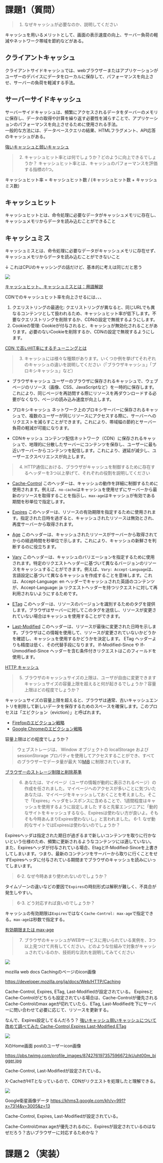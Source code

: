 # 課題1（質問）
> 1. なぜキャッシュが必要なのか、説明してください

キャッシュを用いるメリットとして、画面の表示速度の向上、サーバー負荷の軽減やネットワーク帯域を節約などがある。

## クライアントキャッシュ
クライアントサイドキャッシュでは、webブラウザーまたはアプリケーションがユーザーのデバイスにデータをローカルに保存して、パフォーマンスを向上させ、サーバーの負荷を軽減する手法。

## サーバーサイドキャッシュ
サーバーサイドキャッシュは、頻繁にアクセスされるデータをダーバーのメモリに保存し、データの取得や計算を繰り返す必要性を減らすことで、アプリケーションのパフォーマンスを向上させるために使用される手法。  
一般的な方法には、データベースクエリの結果、HTMLフラグメント、API応答のキャッシュがある。


[強いキャッシュと弱いキャッシュ](https://zenn.dev/mesi/articles/e218457fc6c52e) 

> 2. キャッシュヒット率とは何でしょうか？どのように向上できるでしょうか？
キャッシュヒット率とは、キャッシュのパフォーマンスを評価する指標の1つ。

キャッシュヒット率 = キャッシュヒット数 / (キャッシュヒット数 + キャッシュミス数)

## キャッシュヒット
キャッシュヒットとは、命令処理に必要なデータがキャッシュメモリに存在し、キャッシュメモリからデータを読み込むことができること

## キャッシュミス
キャッシュミスとは、命令処理に必要なデータがキャッシュメモリに存在せず、キャッシュメモリからデータを読み込むことができないこと

↓ これはCPUのキャッシングの話だけど、基本的に考えは同じだと思う

<img src="https://www.fujitsu.com/jp/Images/cachehit01_tcm102-1951009.gif">

[キャッシュヒット、キャッシュミスとは：用語解説](https://www.fujitsu.com/jp/products/computing/servers/unix/term/cachehit/)


CDNでのキャッシュヒット率を向上させるには、、、

1. クエリストリングの最適化: 
    クエリストリングが異なると、同じURLでも異なるコンテンツとして扱われるため、キャッシュヒット率が低下します。不要なクエリストリングを削除するか、CDNの設定で無視するようにします。
2. Cookieの管理:
    Cookieが付与されると、キャッシュが無効化されることがあります。必要のないCookieを削除するか、CDNの設定で無視するようにします。

[CDN で高いHIT率にするチューニングとは](https://blog.redbox.ne.jp/cdn-high-hitrate-cookie-query.html)

> 3. キャッシュには様々な種類があります。いくつか例を挙げてそれぞれのキャッシュの違いを説明してください（「ブラウザキャッシュ」「プロキシキャッシュ」など）

- ブラウザキャッシュ
  ユーザーのブラウザに保存されるキャッシュで、ウェブページのリソース（画像、CSS、JavaScriptなど）を一時的に保存します。これにより、同じページを再訪問する際にリソースを再ダウンロードする必要がなくなり、ページの読み込み速度が向上します。

- プロキシキャッシュ
  ネットワーク上のプロキシサーバーに保存されるキャッシュで、複数のユーザーが同じリソースにアクセスする際に、サーバーへのリクエストを減らすことができます。これにより、帯域幅の節約とサーバー負荷の軽減が可能になります。

- CDNキャッシュ
  コンテンツ配信ネットワーク（CDN）に保存されるキャッシュで、地理的に分散したサーバーにコンテンツを保存し、ユーザーに最も近いサーバーからコンテンツを配信します。これにより、遅延が減少し、ユーザーエクスペリエンスが向上します。


> 4. HTTP通信における、ブラウザがキャッシュを制御するために存在するヘッダーを3つ以上挙げて、それぞれの役割を説明してください

- [Cache-Control](https://developer.mozilla.org/ja/docs/Web/HTTP/Headers/Cache-Control)
  このヘッダーは、キャッシュの動作を詳細に制御するために使用されます。例えば、`no-cache`はキャッシュを使用せずにサーバーから最新のリソースを取得することを指示し、`max-age`はキャッシュが有効である期間を秒単位で指定します。

- [Expires](https://developer.mozilla.org/ja/docs/Web/HTTP/Headers/Expires)
  このヘッダーは、リソースの有効期限を指定するために使用されます。指定された日時を過ぎると、キャッシュされたリソースは無効とされ、再度サーバーから取得されます。

- [Age](https://developer.mozilla.org/ja/docs/Web/HTTP/Headers/Age)
  このヘッダーは、キャッシュされたリソースがサーバーから取得されてからの経過時間を秒単位で示します。これにより、キャッシュの新鮮さを判断するのに役立ちます。

- [Vary](https://developer.mozilla.org/ja/docs/Web/HTTP/Headers/Vary)
  このヘッダーは、キャッシュのバリエーションを指定するために使用されます。特定のリクエストヘッダーに基づいて異なるバージョンのリソースをキャッシュすることができます。例えば、`Vary: Accept-Language`は、言語設定に基づいて異なるキャッシュを作成することを意味します。これは、Accept-Language: en ヘッダーでキャッシュされた英語のコンテンツが、Accept-Language: ja リクエストヘッダーを持つリクエストに対して再利用されないようにするためです。

- [ETag](https://developer.mozilla.org/ja/docs/Web/HTTP/Headers/ETag)
  このヘッダーは、リソースのバージョンを識別するためのタグを提供します。ブラウザはサーバーに対してこのタグを送信し、リソースが変更されていない場合はキャッシュを使用することができます。

- [Last-Modified](https://developer.mozilla.org/ja/docs/Web/HTTP/Headers/Last-Modified)
  このヘッダーは、リソースが最後に変更された日時を示します。ブラウザはこの情報を使用して、リソースが変更されていないかどうかを確認し、キャッシュを使用するかどうかを決定します。 ETag ヘッダーよりも精度は低く、その代替手段になります。 If-Modified-Since や If-Unmodified-Since ヘッダーを含む条件付きリクエストはこのフィールドを使用します。

[HTTP キャッシュ](https://developer.mozilla.org/ja/docs/Web/HTTP/Caching#%E3%82%AD%E3%83%A3%E3%83%83%E3%82%B7%E3%83%A5%E3%81%AE%E7%A8%AE%E9%A1%9E)


> 5. ブラウザのキャッシュサイズの上限は、ユーザが自由に変更できます
> キャッシュサイズの容量上限を超えると何が起きるでしょうか？容量上限はどの程度でしょうか？

キャッシュサイズの容量上限を超えると、ブラウザは通常、古いキャッシュエントリを削除して新しいデータを保存するためのスペースを確保します。このプロセスは「エビクション（eviction）」と呼ばれます。

- [Firefoxのエビクション戦略](https://developer.mozilla.org/ja/docs/Web/API/Storage_API/Storage_quotas_and_eviction_criteria)
- [Google Chromeのエビクション戦略](https://chromium.googlesource.com/chromium/src/+/refs/heads/main/content/browser/service_worker/README.md#eviction)

容量上限はどの程度でしょうか？
> ウェブストレージは、 Window オブジェクトの localStorage および sessionStorage プロパティを使用してアクセスすることができ、すべてのブラウザーでデータ量が最大 10[MiB](https://academy.gmocloud.com/wp/keywords/20170510/4314) に制限されています。

[ブラウザーのストレージ制限と削除基準](https://developer.mozilla.org/ja/docs/Web/API/Storage_API/Storage_quotas_and_eviction_criteria#%E3%82%A6%E3%82%A7%E3%83%96%E3%82%B9%E3%83%88%E3%83%AC%E3%83%BC%E3%82%B8)



> 6. あなたは、マイページ（ユーザの情報が動的に表示されるページ）の作成を任されました。マイページへのアクセスが多いことに気づいたあなたは、マイページをキャッシュしておくことを考えました。そこで「Expires」ヘッダをレスポンスに含めることで、1週間程度はキャッシュを使用するように設定しました
> すると先輩エンジニアに「動的なサイトをキャッシュするなら、Expiresは使わない方が良いよ。そもそも今時あんまりExpires使わないし」と言われました。
> 6-1. なぜ動的なサイトではExpiresは使わないのでしょうか？

Expiresヘッダは指定された期日が過ぎるまで新しいコンテンツを取りに行かないという仕様のため、頻繁に更新されるようなコンテンツには適していない。
また、Expiresヘッダが付与されている場合、EtagとIf-Modified-Sinceを上書きしてしまいます。つまり、最新のコンテンツをサーバーから取りに行くことをせずExpiresヘッダに付与されている期間までブラウザのキャッシュを読みにいってしまいます。

> 6-2. なぜ今時あまり使われないのでしょうか？

タイムゾーンの違いなどの要因で`Expires`の時刻形式は解釈が難しく、不具合が発生しやすい。

> 6-3. どう対応すれば良いのでしょうか？

キャッシュの有効期限は`Expires`ではなく`Cache-Control: max-age`で指定できる。`max-age`は秒数で指定する。

[有効期限または max-age](https://developer.mozilla.org/ja/docs/Web/HTTP/Caching#%E6%9C%89%E5%8A%B9%E6%9C%9F%E9%99%90%E3%81%BE%E3%81%9F%E3%81%AF_max-age)

> 7. ブラウザのキャッシュがWEBサービスに用いられている実例を、3つ以上見つけて共有してください。どのような仕組みで対象がキャッシュされているのか、技術的な流れを説明してみてください

<img src="./image/developer.mozilla.org_favicon-192x192.png">

mozilla web docs Cachingのページのicon画像

https://developer.mozilla.org/ja/docs/Web/HTTP/Caching

Cache-Control, Expires, ETag, Last-Modifiedが設定されている。
ExpiresとCache-Controlがどちらも設定されている場合は、Cache-Controlが優先される
Cache-Controlのmax ageが切れていたら、ETag, Last-Modifiedを下にサーバーに問い合わせて必要に応じて、リソースを更新する。

なんで、Expires設定してるんだろう？
[強いキャッシュ弱いキャッシュについて改めて調べてみた Cache-Control,Expires,Last-Modified,ETag](https://blog.nikuniku.me/entry/2021/08/10/081050)



<img src="./image/x_profile_images.png">

XのHome画面 postのユーザーicon画像

https://pbs.twimg.com/profile_images/874276197357596672/kUuht00m_bigger.jpg

Cache-Control, Last-Modifiedが設定されている。

X-CacheがHITとなっているので、CDNがリクエストを処理したと理解できる。


<img src="./image/google_map_image.png">

Google衛星画像データ
https://khms3.google.com/kh/v=991?x=7314&y=3005&z=13

Cache-Control, Expires, Last-Modifiedが設定されている。

Cache-Controlのmax ageが優先されるのに、Expiresが設定されているのはなぜだろう？古いブラウザーに対応するためかな？


# 課題２（実装）